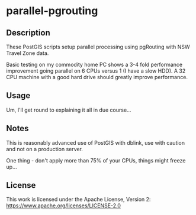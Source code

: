 # parallel-pgrouting

## Description

These PostGIS scripts setup parallel processing using pgRouting with NSW Travel Zone data.

Basic testing on my commodity home PC shows a 3-4 fold performance improvement going parallel on 6 CPUs versus 1 (I have a slow HDD). A 32 CPU machine with a good hard drive should greatly improve performance.

## Usage

Um, I'll get round to explaining it all in due course...

## Notes

This is reasonably advanced use of PostGIS with dblink, use with caution and not on a production server.

One thing - don't apply more than 75% of your CPUs, things might freeze up...

## License

This work is licensed under the Apache License, Version 2: https://www.apache.org/licenses/LICENSE-2.0
